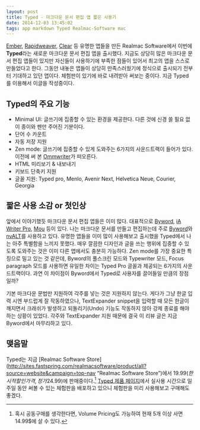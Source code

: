 ```yaml
---
layout: post
title: Typed - 마크다운 문서 편집 앱 짧은 사용기
date: 2014-12-03 13:45:02
tags: app markdown Typed Realmac-Software mac
---
```


[Ember][9140-0001], [Rapidweaver][9140-0002], [Clear][9140-0003] 등 유명한 앱들을 만든 Realmac Software에서 이번에 **Typed**라는 새로운 마크다운 문서 편집 앱을 출시했다. 지금도 상당히 많은 마크다운 문서 편집 앱들이 있지만 자신들이 사용하기에 부족한 점들이 있어서 최고의 앱을 스스로 만들었다고 한다. 그동안 내놓은 앱들이 상당히 만족스러웠기에 정식으로 출시되기 전부터 기대하고 있던 앱이다. 체험판이 있기에 바로 내려받아 써보는 중이다. 지금 Typed를 이용해서 이글을 작성중이다. 

## Typed의 주요 기능

- Minimal UI: 글쓰기에 집중할 수 있는 환경을 제공한다. 다른 것에 신경 쓸 필요 없이 종이와 펜만 주어진 기분이다.
- 단어 수 카운트
- 자동 저장 지원
- Zen mode: 글쓰기에 집중할 수 있게 도와주는 6가지의 사운드트랙이 들어가 있다. 이전에 써 본 [Ommwriter][9140-0004]가 떠오른다.
- HTML 미리보기 & 내보내기
- 키보드 단축키 지원
- 글꼴 지원: Typed pro, Menlo, Avenir Next, Helvetica Neue, Courier, Georgia

## 짧은 사용 소감 or 첫인상

앞에서 이야기했듯 마크다운 문서 편집 앱들은 이미 많다. 대표적으로 [Byword][9140-0005], [iA Writer Pro][9140-0006], [Mou][9140-0007] 등이 있다. 나는 마크다운 문서를 만들고 편집하는데 주로 [Byword][9140-0005]와 [nvALT][9140-0008]를 사용하고 있다. 유명한 앱들을 이미 많이 사용해보고 출시했을 Typed에서 나는 아주 특별함을 느끼지 못했다. 매우 깔끔한 디자인과 글을 쓰는 행위에 집중할 수 있도록 도와주는 것은 이미 다른 앱에서도 충분히 가능하다. Zen mode를 가장 중요한 특징으로 밀고 있는 것 같은데, Byword의 풀스크린 모드와 Typewriter 모드, Focus paragraph 모드를 사용하면 유일한 차이는 Typed Pro 글꼴과 제공되는 6가지의 사운드트랙이다. 과연 이 차이점이 Byword에서 Typed로 사용자를 끌어들일 만큼의 장점일까?

기본 마크다운 문법만 지원하여 각주를 넣는 것은 지원하지 않는다. 게다가 그냥 한글 입력 시엔 부드럽게 잘 작동하였으나, TextExpander snippet을 입력할 때 모든 한글이 깨지면서 크래쉬가 발생하고 되돌리기(Undo) 기능도 작동하지 않아 강제 종료를 해야 하는 상황이 있었다. 각주와 TextExpander 지원 때문에 결국 이 리뷰 글은 지금 Byword에서 마무리하고 있다.

## 맺음말

Typed는 지금 [Realmac Software Store](http://sites.fastspring.com/realmacsoftware/product/all?source=website&campaign=top-nav “Realmac Software Store”)에서 19.99$(한시적 할인 가격, 정가 24.99$)에 판매중이다.[^1] [Typed 제품 페이지](http://realmacsoftware.com/typed)에서 실사용 시간으로 일주일 동안 써볼 수 있는 체험판을 배포하고 있으니 체험판을 미리 사용해보고 구매해도 좋겠다.

[^1]: 혹시 공동구매를 생각한다면, Volume Pricing도 가능하여 현재 5개 이상 사면 14.99$에 살 수 있다.

[9140-0001]: http://realmacsoftware.com/ember
[9140-0002]: http://realmacsoftware.com/rapidweaver/
[9140-0003]: http://realmacsoftware.com/clear
[9140-0004]: http://www.ommwriter.com/en/free-download-mac.html
[9140-0005]: http://bywordapp.com/
[9140-0006]: http://writer.pro/
[9140-0007]: http://25.io/mou/
[9140-0008]: http://brettterpstra.com/projects/nvalt/